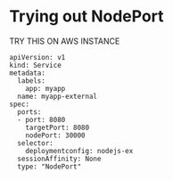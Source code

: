 # Trying out NodePort 


TRY THIS ON AWS INSTANCE

```
apiVersion: v1
kind: Service
metadata:
  labels:
    app: myapp
  name: myapp-external
spec:
  ports:
  - port: 8080
    targetPort: 8080
    nodePort: 30000
  selector:
    deploymentconfig: nodejs-ex
  sessionAffinity: None
  type: "NodePort"
```

